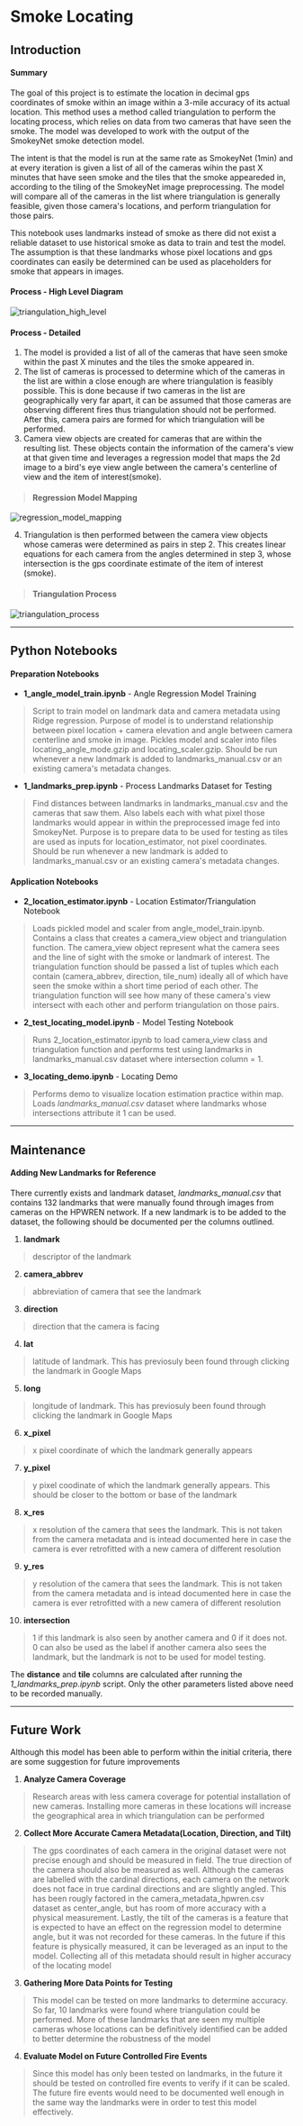 # Smoke Locating
## Introduction
#### Summary
The goal of this project is to estimate the location in decimal gps coordinates of smoke within an image within a 3-mile accuracy of its actual location.  This method uses a method called triangulation to perform the locating process, which relies on data from two cameras that have seen the smoke. The model was developed to work with the output of the SmokeyNet smoke detection model.  

The intent is that the model is run at the same rate as SmokeyNet (1min) and at every iteration is given a list of all of the cameras wihin the past X minutes that have seen smoke and the tiles that the smoke appeareded in, according to the tiling of the SmokeyNet image preprocessing.  The model will compare all of the cameras in the list where triangulation is generally feasible, given those camera's locations, and perform triangulation for those pairs.

This notebook uses landmarks instead of smoke as there did not exist a reliable dataset to use historical smoke as data to train and test the model. The assumption is that these landmarks whose pixel locations and gps coordinates can easily be determined can be used as placeholders for smoke that appears in images.

#### Process - High Level Diagram
![triangulation_high_level](../../data/images/triangulation_high_level.png)

#### Process - Detailed
1. The model is provided a list of all of the cameras that have seen smoke within the past X minutes and the tiles the smoke appeared in.
2. The list of cameras is processed to determine which of the cameras in the list are within a close enough are where triangulation is feasibly possible.  This is done because if two cameras in the list are geographically very far apart, it can be assumed that those cameras are observing different fires thus triangulation should not be performed.  After this, camera pairs are formed for which triangulation will be performed.
3. Camera view objects are created for cameras that are within the resulting list.  These objects contain the information of the camera's view at that given time and leverages a regression model that maps the 2d image to a bird's eye view angle between the camera's centerline of view and the item of interest(smoke). 
>#### Regression Model Mapping
![regression_model_mapping](../../data/images/regression_model_mapping.png)

4. Triangulation is then performed between the camera view objects whose cameras were determined as pairs in step 2.  This creates linear equations for each camera from the angles determined in step 3, whose intersection is the gps coordinate estimate of the item of interest (smoke).  
>#### Triangulation Process
![triangulation_process](../../data/images/triangulation_process.png)

---
## Python Notebooks
#### Preparation Notebooks
- **1_angle_model_train.ipynb** - Angle Regression Model Training
> Script to train model on landmark data and camera metadata using Ridge regression. Purpose of model is to understand relationship between pixel location + camera elevation and angle between camera centerline and smoke in image. Pickles model and scaler into files locating_angle_mode.gzip and locating_scaler.gzip.  Should be run whenever a new landmark is added to landmarks_manual.csv or an existing camera's metadata changes.

- **1_landmarks_prep.ipynb** - Process Landmarks Dataset for Testing
> Find distances between landmarks in landmarks_manual.csv and the cameras that saw them.  Also labels each with what pixel those landmarks would appear in within the preprocessed image fed into SmokeyNet.  Purpose is to prepare data to be used for testing as tiles are used as inputs for location_estimator, not pixel coordinates.  Should be run whenever a new landmark is added to landmarks_manual.csv or an existing camera's metadata changes.

#### Application Notebooks
- **2_location_estimator.ipynb** - Location Estimator/Triangulation Notebook
> Loads pickled model and scaler from angle_model_train.ipynb.  Contains a class that creates a camera_view object and triangulation function.  The camera_view object represent what the camera sees and the line of sight with the smoke or landmark of interest.  The triangulation function should be passed a list of tuples which each contain (camera_abbrev, direction, tile_num) ideally all of which have seen the smoke within a short time period of each other.  The triangulation function will see how many of these camera's view intersect with each other and perform triangulation on those pairs.
- **2_test_locating_model.ipynb** - Model Testing Notebook
> Runs 2_location_estimator.ipynb to load camera_view class and triangulation function and performs test using landmarks in landmarks_manual.csv dataset where intersection column = 1.
- **3_locating_demo.ipynb** - Locating Demo
> Performs demo to visualize location estimation practice within map.  Loads *landmarks_manual.csv* dataset where landmarks whose intersections attribute it 1 can be used.
---

## Maintenance
#### Adding New Landmarks for Reference
There currently exists and landmark dataset, *landmarks_manual.csv* that contains 132 landmarks that were manually found through images from cameras on the HPWREN network.  If a new landmark is to be added to the dataset, the following should be documented per the columns outlined.
1. **landmark**
>descriptor of the landmark
2. **camera_abbrev**
>abbreviation of camera that see the landmark
3. **direction**
>direction that the camera is facing
4. **lat**
>latitude of landmark.  This has previosuly been found through clicking the landmark in Google Maps
5. **long**
>longitude of landmark.  This has previosuly been found through clicking the landmark in Google Maps
6. **x_pixel**
>x pixel coordinate of which the landmark generally appears
7. **y_pixel**
>y pixel coodinate of which the landmark generally appears.  This should be closer to the bottom or base of the landmark
8. **x_res**
> x resolution of the camera that sees the landmark.  This is not taken from the camera metadata and is intead documented here in case the camera is ever retrofitted with a new camera of different resolution
9. **y_res**
> y resolution of the camera that sees the landmark.  This is not taken from the camera metadata and is intead documented here in case the camera is ever retrofitted with a new camera of different resolution
10. **intersection**
> 1 if this landmark is also seen by another camera and 0 if it does not.  0 can also be used as the label if another camera also sees the landmark, but the landmark is not to be used for model testing.

The **distance** and **tile** columns are calculated after running the *1_landmarks_prep.ipynb* script.  Only the other parameters listed above need to be recorded manually.

---

## Future Work
Although this model has been able to perform within the initial criteria, there are some suggestion for future improvements
1. **Analyze Camera Coverage**
>Research areas with less camera coverage for potential installation of new cameras.  Installing more cameras in these locations will increase the geographical area in which triangulation can be performed
2. **Collect More Accurate Camera Metadata(Location, Direction, and Tilt)**
>The gps coordinates of each camera in the original dataset were not precise enough and should be measured in field.  The true direction of the camera should also be measured as well.  Although the cameras are labelled with the cardinal directions, each camera on the network does not face in true cardinal directions and are slightly angled.  This has been rougly factored in the camera_metadata_hpwren.csv dataset as center_angle, but has room of more accuracy with a physical measurement.  Lastly, the tilt of the cameras is a feature that is expected to have an effect on the regression model to determine angle, but it was not recorded for these cameras.  In the future if this feature is physically measured, it can be leveraged as an input to the model.  Collecting all of this metadata should result in higher accuracy of the locating model
3. **Gathering More Data Points for Testing**
>This model can be tested on more landmarks to determine accuracy.  So far, 10 landmarks were found where triangulation could be performed.  More of these landmarks that are seen my multiple cameras whose locations can be definitively identified can be added to better determine the robustness of the model
4. **Evaluate Model on Future Controlled Fire Events**
>Since this model has only been tested on landmarks, in the future it should be tested on controlled fire events to verify if it can be scaled.  The future fire events would need to be documented well enough in the same way the landmarks were in order to test this model effectively.

